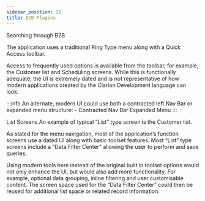 ```yaml
---
sidebar_position: 22
title: B2B Plugins
---
```


Searching through B2B

The application uses a traditional Ring Type menu along with a Quick Access toolbar.

Access to frequently used options is available from the toolbar, for example, the Customer list and Scheduling screens.
While this is functionally adequate, the UI is extremely dated and is not representative of how modern applications created by the Clarion Development language can look.

:::info
An alternate, modern UI could use both a contracted left Nav Bar or expanded menu structure: -
Contracted Nav Bar
Expanded Menu
:::

List Screens
An example of typical “List” type screen is the Customer list.


As stated for the menu navigation, most of the application’s function screens use a dated UI along with basic toolset features.  Most “List” type screens include a “Data Filter Center” allowing the user to perform and save queries.

Using modern tools here instead of the original built in toolset options would not only enhance the UI, but would also add more functionality.  For example, optional data grouping, inline filtering and user customisable content.  The screen space used for the “Data Filter Center” could then be reused for additional list space or related record information.
